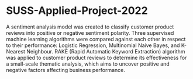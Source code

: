 # SUSS-Applied-Project-2022
A sentiment analysis model was created to classify customer product reviews into positive or negative sentiment polarity. Three supervised machine learning algorithms were compared against each other in respect to their performance: Logistic Regression, Multinomial Naive Bayes, and K-Nearest Neighbour. RAKE (Rapid Automatic Keyword Extraction) algorithm was applied to customer product reviews to determine its effectiveness for a small-scale thematic analysis, which aims to uncover positive and negative factors affecting business performance.
